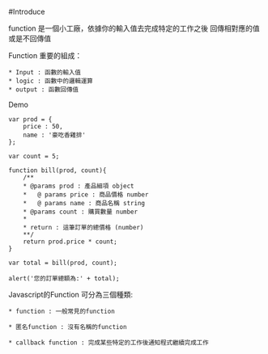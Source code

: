 #Introduce

function 是一個小工廠，依據你的輸入值去完成特定的工作之後
回傳相對應的值或是不回傳值

Function 重要的組成：

    * Input : 函數的輸入值
    * logic : 函數中的邏輯運算
    * output : 函數回傳值

Demo

    var prod = {
        price : 50,
        name : '豪吃香雞排'
    };

    var count = 5;

    function bill(prod, count){
        /**
        * @params prod : 產品細項 object
        *   @ params price : 商品價格 number
        *   @ params name : 商品名稱 string
        * @params count : 購買數量 number
        *
        * return : 這筆訂單的總價格 (number)
        **/
        return prod.price * count;
    }

    var total = bill(prod, count);

    alert('您的訂單總額為:' + total);

Javascript的Function 可分為三個種類:

    * function : 一般常見的function

    * 匿名function : 沒有名稱的function

    * callback function : 完成某些特定的工作後通知程式繼續完成工作

